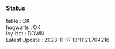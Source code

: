 ### Status


table : OK  
hogwarts : OK  
icy-bot : DOWN  
Latest Update : 2023-11-17 13:11:21.704216
